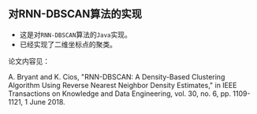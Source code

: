 ## 对RNN-DBSCAN算法的实现

- 这是对`RNN-DBSCAN`算法的`Java`实现。
- 已经实现了二维坐标点的聚类。
  
论文内容见：

A. Bryant and K. Cios, "RNN-DBSCAN: A Density-Based Clustering Algorithm Using Reverse Nearest Neighbor Density Estimates," in IEEE Transactions on Knowledge and Data Engineering, vol. 30, no. 6, pp. 1109-1121, 1 June 2018.

